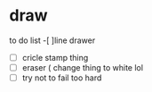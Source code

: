 # draw

to do list
-[ ]line drawer
-[ ] cricle stamp thing
-[ ] eraser ( change thing to white lol 
-[ ] try not to fail too hard 
